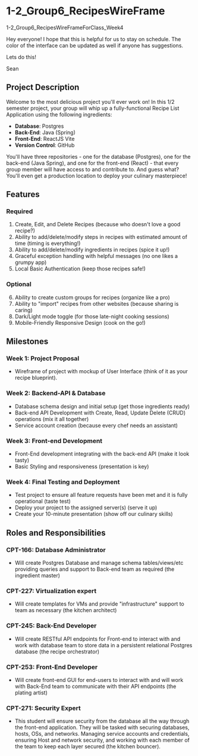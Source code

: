 <!-- filepath: /c:/Users/lebid/Desktop/Github/RecipeApp/README.md -->
# 1-2_Group6_RecipesWireFrame
1-2_Group6_RecipesWireFrameForClass_Week4

Hey everyone!
I hope that this is helpful for us to stay on schedule.
The color of the interface can be updated as well if anyone has suggestions.

Lets do this!

Sean

## Project Description
Welcome to the most delicious project you'll ever work on! In this 1/2 semester project, your group will whip up a fully-functional Recipe List Application using the following ingredients:
- **Database**: Postgres
- **Back-End**: Java (Spring)
- **Front-End**: ReactJS Vite
- **Version Control**: GitHub

You'll have three repositories - one for the database (Postgres), one for the back-end (Java Spring), and one for the front-end (React) - that every group member will have access to and contribute to. And guess what? You'll even get a production location to deploy your culinary masterpiece!

## Features

### Required
1. Create, Edit, and Delete Recipes (because who doesn't love a good recipe?)
2. Ability to add/delete/modify steps in recipes with estimated amount of time (timing is everything!)
3. Ability to add/delete/modify ingredients in recipes (spice it up!)
4. Graceful exception handling with helpful messages (no one likes a grumpy app)
5. Local Basic Authentication (keep those recipes safe!)

### Optional
6. Ability to create custom groups for recipes (organize like a pro)
7. Ability to "import" recipes from other websites (because sharing is caring)
8. Dark/Light mode toggle (for those late-night cooking sessions)
9. Mobile-Friendly Responsive Design (cook on the go!)

## Milestones

### Week 1: Project Proposal
- Wireframe of project with mockup of User Interface (think of it as your recipe blueprint).

### Week 2: Backend-API & Database
- Database schema design and initial setup (get those ingredients ready)
- Back-end API Development with Create, Read, Update Delete (CRUD) operations (mix it all together)
- Service account creation (because every chef needs an assistant)

### Week 3: Front-end Development
- Front-End development integrating with the back-end API (make it look tasty)
- Basic Styling and responsiveness (presentation is key)

### Week 4: Final Testing and Deployment
- Test project to ensure all feature requests have been met and it is fully operational (taste test)
- Deploy your project to the assigned server(s) (serve it up)
- Create your 10-minute presentation (show off our culinary skills)

## Roles and Responsibilities

### CPT-166: Database Administrator
- Will create Postgres Database and manage schema tables/views/etc providing queries and support to Back-end team as required (the ingredient master)

### CPT-227: Virtualization expert
- Will create templates for VMs and provide "infrastructure" support to team as necessary (the kitchen architect)

### CPT-245: Back-End Developer
- Will create RESTful API endpoints for Front-end to interact with and work with database team to store data in a persistent relational Postgres database (the recipe orchestrator)

### CPT-253: Front-End Developer
- Will create front-end GUI for end-users to interact with and will work with Back-End team to communicate with their API endpoints (the plating artist)

### CPT-271: Security Expert
- This student will ensure security from the database all the way through the front-end application. They will be tasked with securing databases, hosts, OSs, and networks. Managing service accounts and credentials, ensuring Host and network security, and working with each member of the team to keep each layer secured (the kitchen bouncer).
